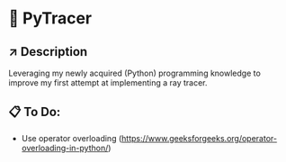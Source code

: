 # 🌟 PyTracer

## ↗️ Description

Leveraging my newly acquired (Python) programming knowledge to improve my first attempt at implementing a ray tracer.

## 📋 To Do:

- Use operator overloading (https://www.geeksforgeeks.org/operator-overloading-in-python/)